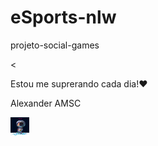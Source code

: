 # eSports-nlw
 projeto-social-games



<


Estou me suprerando cada dia!❤️

Alexander AMSC 


<img src="./imagens/github_spaceX.png" width="30" height="30" viewBox="0 0 30 30" alt="Linkdin">